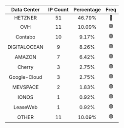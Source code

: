 | Data Center | IP Count | Percentage | Freq |
|:------------:|:--------:|:-----------:|:-----:|
| HETZNER | 51 | 46.79% | 🔴 |
| OVH | 11 | 10.09% | 🟢 |
| Contabo | 10 | 9.17% | 🟢 |
| DIGITALOCEAN | 9 | 8.26% | 🟢 |
| AMAZON | 7 | 6.42% | 🟢 |
| Cherry | 3 | 2.75% | 🟢 |
| Google-Cloud | 3 | 2.75% | 🟢 |
| MEVSPACE | 2 | 1.83% | 🟢 |
| IONOS | 1 | 0.92% | 🟢 |
| LeaseWeb | 1 | 0.92% | 🟢 |
| OTHER | 11 | 10.09% | 🟢 |
